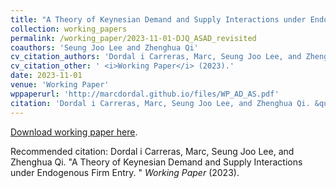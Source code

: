 ```yaml
---
title: "A Theory of Keynesian Demand and Supply Interactions under Endogenous Firm Entry"
collection: working_papers
permalink: /working_paper/2023-11-01-DJQ_ASAD_revisited
coauthors: 'Seung Joo Lee and Zhenghua Qi'
cv_citation_authors: 'Dordal i Carreras, Marc, Seung Joo Lee, and Zhenghua Qi.'
cv_citation_other: ' <i>Working Paper</i> (2023).'
date: 2023-11-01
venue: 'Working Paper'
wppaperurl: 'http://marcdordal.github.io/files/WP_AD_AS.pdf'
citation: 'Dordal i Carreras, Marc, Seung Joo Lee, and Zhenghua Qi. &quot;A Theory of Keynesian Demand and Supply Interactions under Endogenous Firm Entry. &quot;  <i>Working Paper</i> (2023).'
---
```

[Download working paper here](http://marcdordal.github.io/files/WP_AD_AS.pdf).

Recommended citation: Dordal i Carreras, Marc, Seung Joo Lee, and Zhenghua Qi. "A Theory of Keynesian Demand and Supply Interactions under Endogenous Firm Entry. "  <i>Working Paper</i> (2023).